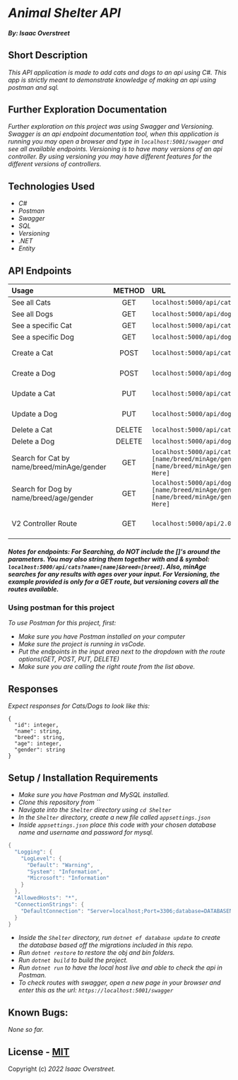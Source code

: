 # _Animal Shelter API_
#### _By: **Isaac Overstreet**_

## Short Description 
_This API application is made to add cats and dogs to an api using C#. This app is strictly meant to demonstrate knowledge of making an api using postman and sql._

## Further Exploration Documentation
_Further exploration on this project was using Swagger and Versioning. Swagger is an api endpoint documentation tool, when this application is running you may open a browser and type in `localhost:5001/swagger` and see all available endpoints. Versioning is to have many versions of an api controller. By using versioning you may have different features for the different versions of controllers._

## Technologies Used

* _C#_
* _Postman_
* _Swagger_
* _SQL_
* _Versioning_
* _.NET_
* _Entity_

## API Endpoints 

| Usage | METHOD | URL | Params |
| :---  | :---:  | :--- | ---: |
| See all Cats | GET | `localhost:5000/api/cats` | _NA_ |
| See all Dogs | GET | `localhost:5000/api/dogs` | _NA_ |
| See a specific Cat | GET | `localhost:5000/api/cats/id` | _ID_ |
| See a specific Dog | GET | `localhost:5000/api/dogs/id` | _ID_ |
| Create a Cat | POST | `localhost:5000/api/cats` | _name, breed, age, gender_ |
| Create a Dog | POST | `localhost:5000/api/dogs` | _name, breed, age, gender_ |
| Update a Cat | PUT | `localhost:5000/api/cats` | _name, breed, age, gender_ |
| Update a Dog | PUT | `localhost:5000/api/dogs` | _name, breed, age, gender_ |
| Delete a Cat | DELETE | `localhost:5000/api/cats/id` | _ID_ |
| Delete a Dog | DELETE | `localhost:5000/api/dogs/id` | _ID_ |
| Search for Cat by name/breed/minAge/gender | GET | `localhost:5000/api/cats?[name/breed/minAge/gender]=[name/breed/minAge/gender Here]` | _name, breed, minAge, gender_ |
| Search for Dog by name/breed/age/gender | GET | `localhost:5000/api/dogs?[name/breed/minAge/gender]=[name/breed/minAge/gender Here]` | _name, breed, minAge, gender_ |
| V2 Controller Route | GET | `localhost:5000/api/2.0/dogs` | Add `2.0` between api/2.0/[cats/dogs] to use version 2 |
##### Notes for endpoints: For Searching, do NOT include the []'s around the parameters. You may also string them together with and & symbol: `localhost:5000/api/cats?name=[name]&breed=[breed]`. Also, minAge searches for any results with ages over your input. For Versioning, the example provided is only for a GET route, but versioning covers all the routes available.

### Using postman for this project
_To use Postman for this project, first:_
* _Make sure you have Postman installed on your computer_
* _Make sure the project is running in vsCode._
* _Put the endpoints in the input area next to the dropdown with the route options(GET, POST, PUT, DELETE)_
* _Make sure you are calling the right route from the list above._

## Responses 
_Expect responses for Cats/Dogs to look like this:_
```
{
  "id": integer,
  "name": string,
  "breed": string,
  "age": integer,
  "gender": string
}
```
## Setup / Installation Requirements
* _Make sure you have Postman and MySQL installed._
* _Clone this repository from ``_
* _Navigate into the `Shelter` directory using `cd Shelter`_
* _In the `Shelter` directory, create a new file called `appsettings.json`_
* _Inside `appsettings.json` place this code with your chosen database name and username and password for mysql._
``` C#
{
  "Logging": {
    "LogLevel": {
      "Default": "Warning",
      "System": "Information",
      "Microsoft": "Information"
    }
  },
  "AllowedHosts": "*",
  "ConnectionStrings": {
    "DefaultConnection": "Server=localhost;Port=3306;database=DATABASENAME;uid=USERNAME;pwd=PASSWORD;"
  }
}
```
* _Inside the `Shelter` directory, run `dotnet ef database update` to create the database based off the migrations included in this repo._
* _Run `dotnet restore` to restore the obj and bin folders._
* _Run `dotnet build` to build the project._
* _Run `dotnet run` to have the local host live and able to check the api in Postman._
* _To check routes with swagger, open a new page in your browser and enter this as the url: `https://localhost:5001/swagger`_


## Known Bugs: 
 
 _None so far._

 ## License - [MIT](https://opensource.org/licenses/MIT)

 Copyright (c) _2022 Isaac Overstreet._
